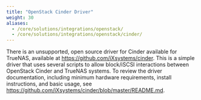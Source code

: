 ```yaml
---
title: "OpenStack Cinder Driver"
weight: 30
aliases:
  - /core/solutions/integrations/openstack/
  - /core/solutions/integrations/openstack/cinder/
---
```


There is an unsupported, open source driver for Cinder available for TrueNAS, available at https://github.com/iXsystems/cinder.
This is a simple driver that uses several scripts to allow block/iSCSI interactions between OpenStack Cinder and TrueNAS systems.
To review the driver documentation, including minimum hardware requirements, install instructions, and basic usage, see https://github.com/iXsystems/cinder/blob/master/README.md.
